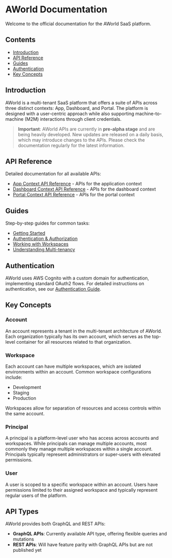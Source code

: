 # AWorld Documentation

Welcome to the official documentation for the AWorld SaaS platform.

## Contents

- [Introduction](#introduction)
- [API Reference](#api-reference)
- [Guides](#guides)
- [Authentication](#authentication)
- [Key Concepts](#key-concepts)

## Introduction

AWorld is a multi-tenant SaaS platform that offers a suite of APIs across three distinct contexts: App, Dashboard, and Portal. The platform is designed with a user-centric approach while also supporting machine-to-machine (M2M) interactions through client credentials.

> **Important**: AWorld APIs are currently in **pre-alpha stage** and are being heavily developed. New updates are released on a daily basis, which may introduce changes to the APIs. Please check the documentation regularly for the latest information.

## API Reference

Detailed documentation for all available APIs:

- [App Context API Reference](./api-reference/app/README.md) - APIs for the application context
- [Dashboard Context API Reference](./api-reference/dashboard/README.md) - APIs for the dashboard context
- [Portal Context API Reference](./api-reference/portal/README.md) - APIs for the portal context

## Guides

Step-by-step guides for common tasks:

- [Getting Started](./guides/getting-started.md)
- [Authentication & Authorization](./guides/authentication.md)
- [Working with Workspaces](./guides/workspaces.md)
- [Understanding Multi-tenancy](./guides/multi-tenancy.md)

## Authentication

AWorld uses AWS Cognito with a custom domain for authentication, implementing standard OAuth2 flows. For detailed instructions on authentication, see our [Authentication Guide](./guides/authentication.md).

## Key Concepts

### Account

An account represents a tenant in the multi-tenant architecture of AWorld. Each organization typically has its own account, which serves as the top-level container for all resources related to that organization.

### Workspace

Each account can have multiple workspaces, which are isolated environments within an account. Common workspace configurations include:
- Development
- Staging
- Production

Workspaces allow for separation of resources and access controls within the same account.

### Principal

A principal is a platform-level user who has access across accounts and workspaces. While principals can manage multiple accounts, most commonly they manage multiple workspaces within a single account. Principals typically represent administrators or super-users with elevated permissions.

### User

A user is scoped to a specific workspace within an account. Users have permissions limited to their assigned workspace and typically represent regular users of the platform.

## API Types

AWorld provides both GraphQL and REST APIs:

- **GraphQL APIs**: Currently available API type, offering flexible queries and mutations
- **REST APIs**: Will have feature parity with GraphQL APIs but are not published yet

